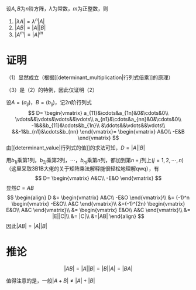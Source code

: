 设$A,B$为$n$阶方阵，$\lambda$为常数，$m$为正整数，则
1. $|\lambda A|=\lambda^n|A|$
2. $|AB|=|A||B|$
3. $|A^m|=|A|^m$

# 证明
（1）显然成立（根据[[determinant_multiplication|行列式倍乘]]的原理）

（3）是（2）的特例，因此仅证明（2）

设$A=(a_{ij})$，$B=(b_{ij})$，记$2n$阶行列式
$$
D=
\begin{vmatrix}
a_{11}&\cdots&a_{1n}&0&\cdots&0\\
\vdots&&\vdots&\vdots&&\vdots\\
a_{n1}&\cdots&a_{nn}&0&\cdots&0\\
-1&&&b_{11}&\cdots&b_{1n}\\
&\ddots&&\vdots&&\vdots\\
&&-1&b_{n1}&\cdots&b_{nn}
\end{vmatrix}=
\begin{vmatrix}
A&O\\
-E&B
\end{vmatrix}
$$
由[[determinant_value|行列式的值]]的求法可知，$D=|A||B|$

用$b_{1j}$乘第$1$列，$b_{2j}$乘第$2$列，$\cdots$，$b_{nj}$乘第$n$列，都加到第$n+j$列上$(j=1,2,\cdots,n)$（这里采取3B1B大佬的关于矩阵乘法解释能很轻松地理解qwq），有
$$
D=
\begin{vmatrix}
A&C\\
-E&O
\end{vmatrix}
$$
显然$C=AB$
$$
\begin{align}
D
&=
\begin{vmatrix}
A&C\\
-E&O
\end{vmatrix}\\
&=
(-1)^n
\begin{vmatrix}
-E&O\\
A&C
\end{vmatrix}\\
&=(-1)^{2n}
\begin{vmatrix}
E&O\\
A&C
\end{vmatrix}\\
&=
\begin{vmatrix}
E&O\\
A&C
\end{vmatrix}\\
&=
|E||C|\\
&=
|C|\\
&=|AB|
\end{align}
$$
因此$|AB|=|A||B|$

# 推论
$$
|AB|=|A||B|=|B||A|=|BA|
$$

值得注意的是，一般$|A+B|\ne|A|+|B|$